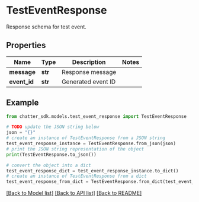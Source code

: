 # TestEventResponse

Response schema for test event.

## Properties

Name | Type | Description | Notes
------------ | ------------- | ------------- | -------------
**message** | **str** | Response message | 
**event_id** | **str** | Generated event ID | 

## Example

```python
from chatter_sdk.models.test_event_response import TestEventResponse

# TODO update the JSON string below
json = "{}"
# create an instance of TestEventResponse from a JSON string
test_event_response_instance = TestEventResponse.from_json(json)
# print the JSON string representation of the object
print(TestEventResponse.to_json())

# convert the object into a dict
test_event_response_dict = test_event_response_instance.to_dict()
# create an instance of TestEventResponse from a dict
test_event_response_from_dict = TestEventResponse.from_dict(test_event_response_dict)
```
[[Back to Model list]](../README.md#documentation-for-models) [[Back to API list]](../README.md#documentation-for-api-endpoints) [[Back to README]](../README.md)


